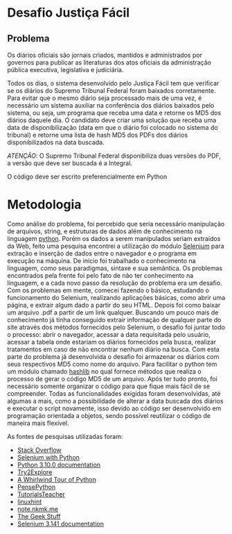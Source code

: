 # Desafio Justiça Fácil
## Problema
Os diários oficiais são jornais criados, mantidos e administrados por governos para publicar as literaturas dos atos oficiais da administração pública executiva, legislativa e judiciária.

Todos os dias, o sistema desenvolvido pelo Justiça Fácil tem que verificar se os diários do Supremo Tribunal Federal foram baixados corretamente. Para evitar que o mesmo diário seja processado mais de uma vez, é necessário um sistema auxiliar na conferência dos diários baixados pelo sistema, ou seja, um programa que receba uma data e retorne os MD5 dos diários daquele dia.
O candidato deve criar uma solução que receba uma data de disponibilização (data em que o diário foi colocado no sistema do tribunal) e retorne uma lista de hash MD5 dos PDFs dos diários disponibilizados na data buscada.

_ATENÇÃO_: O Supremo Tribunal Federal disponibiliza duas versões do PDF, a versão que deve ser buscada é a Integral.

O código deve ser escrito preferencialmente em Python

# Metodologia

Como análise do problema, foi percebido que seria necessário manipulação de arquivos, string, e estruturas de dados além de conhecimento na linguagem [python](https://www.python.org/). Porém os dados a serem manipulados seriam extraídos da Web, feito uma pesquisa encontrei a utilização do módulo [Selenium](https://selenium-python.readthedocs.io/#) para extração e inserção de dados entre o navegador e o programa em execução na máquina.
De início foi trabalhado o conhecimento na linguagem, como seus paradigmas, sintaxe e sua semântica. Os problemas encontrados pela frente foi pelo fato de não ter conhecimento na linguagem, e a cada novo passo da resolução do problema era um desafio. Com os problemas em mente, comecei fazendo o básico, estudando o funcionamento do Selenium, realizando aplicações básicas, como abrir uma página, e extrair algum dado a partir do seu HTML. Depois foi como baixar um arquivo .pdf a partir de um link qualquer. Buscando um pouco mais de conhecimento já tinha conseguido extrair informação de qualquer parte do site através dos métodos fornecidos pelo Selenium, o desafio foi juntar todo o processo: abrir o navegador, acessar a data requisitada pelo usuário, acessar a tabela onde estariam os diários fornecidos pela busca, realizar tratamentos em caso de não encontrar nenhum diário na busca. Com esta parte do problema já desenvolvida o desafio foi armazenar os diários com seus respectivos MD5 como nome do arquivo. Para facilitar o python tem um módulo chamado [hashlib](https://docs.python.org/3/library/hashlib.html) no qual fornece métodos que realiza o processo de gerar o código MD5 de um arquivo. Após ter tudo pronto, foi necessário somente organizar o código para que fique mais fácil de se compreender. Todas as funcionalidades exigidas foram desenvolvidas, até algumas a mais, como a possibilidade de alterar a data buscada dos diários e executar o script novamente, isso devido ao código ser desenvolvido em programação orientada a objetos, sendo possível reutilizar o código de maneira mais flexível.

As fontes de pesquisas utilizadas foram:
- [Stack Overflow](https://stackoverflow.com/)
- [Selenium with Python](https://selenium-python.readthedocs.io/)
- [Python 3.10.0 documentation](https://docs.python.org/3/)
- [Try2Explore](https://qa.try2explore.com/)
- [A Whirlwind Tour of Python](jakevdp.github.io/)
- [PensePython](https://panda.ime.usp.br/pensepy/static/pensepy/)
- [TutorialsTeacher](https://www.tutorialsteacher.com/python/)
- [linuxhint](https://linuxhint.com/)
- [note.nkmk.me](note.nkmk.me)
- [The Geek Stuff](https://www.thegeekstuff.com/)
- [Selenium 3.141 documentation](https://www.selenium.dev/)
